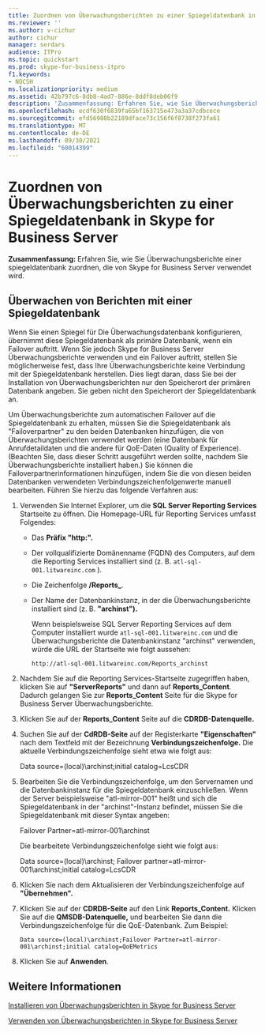 ```yaml
---
title: Zuordnen von Überwachungsberichten zu einer Spiegeldatenbank in Skype for Business Server
ms.reviewer: ''
ms.author: v-cichur
author: cichur
manager: serdars
audience: ITPro
ms.topic: quickstart
ms.prod: skype-for-business-itpro
f1.keywords:
- NOCSH
ms.localizationpriority: medium
ms.assetid: 42b797c6-8db8-4ad7-886e-8ddf8deb06f9
description: 'Zusammenfassung: Erfahren Sie, wie Sie Überwachungsberichte einer spiegeldatenbank zuordnen, die von Skype for Business Server verwendet wird.'
ms.openlocfilehash: ecdf630f6839fa65bf163715e473a3a37cdbcece
ms.sourcegitcommit: efd56988b22189dface73c156f6f8738f273fa61
ms.translationtype: MT
ms.contentlocale: de-DE
ms.lasthandoff: 09/30/2021
ms.locfileid: "60014399"
---
```

# <a name="associate-monitoring-reports-with-a-mirror-database-in-skype-for-business-server"></a>Zuordnen von Überwachungsberichten zu einer Spiegeldatenbank in Skype for Business Server 
 
**Zusammenfassung:** Erfahren Sie, wie Sie Überwachungsberichte einer spiegeldatenbank zuordnen, die von Skype for Business Server verwendet wird.
  
## <a name="monitor-reports-with-a-mirror-database"></a>Überwachen von Berichten mit einer Spiegeldatenbank

Wenn Sie einen Spiegel für Die Überwachungsdatenbank konfigurieren, übernimmt diese Spiegeldatenbank als primäre Datenbank, wenn ein Failover auftritt. Wenn Sie jedoch Skype for Business Server Überwachungsberichte verwenden und ein Failover auftritt, stellen Sie möglicherweise fest, dass Ihre Überwachungsberichte keine Verbindung mit der Spiegeldatenbank herstellen. Dies liegt daran, dass Sie bei der Installation von Überwachungsberichten nur den Speicherort der primären Datenbank angeben. Sie geben nicht den Speicherort der Spiegeldatenbank an.
  
Um Überwachungsberichte zum automatischen Failover auf die Spiegeldatenbank zu erhalten, müssen Sie die Spiegeldatenbank als "Failoverpartner" zu den beiden Datenbanken hinzufügen, die von Überwachungsberichten verwendet werden (eine Datenbank für Anrufdetaildaten und die andere für QoE-Daten (Quality of Experience). (Beachten Sie, dass dieser Schritt ausgeführt werden sollte, nachdem Sie Überwachungsberichte installiert haben.) Sie können die Failoverpartnerinformationen hinzufügen, indem Sie die von diesen beiden Datenbanken verwendeten Verbindungszeichenfolgenwerte manuell bearbeiten. Führen Sie hierzu das folgende Verfahren aus:
  
1. Verwenden Sie Internet Explorer, um die **SQL Server Reporting Services** Startseite zu öffnen. Die Homepage-URL für Reporting Services umfasst Folgendes:
    
   - Das **Präfix "http:".**
    
   - Der vollqualifizierte Domänenname (FQDN) des Computers, auf dem die Reporting Services installiert sind (z. B. `atl-sql-001.litwareinc.com` ).
    
   - Die Zeichenfolge **/Reports_**.
    
   - Der Name der Datenbankinstanz, in der die Überwachungsberichte installiert sind (z. B. **"archinst").**
    
     Wenn beispielsweise SQL Server Reporting Services auf dem Computer installiert wurde `atl-sql-001.litwareinc.com` und die Überwachungsberichte die Datenbankinstanz "archinst" verwenden, würde die URL der Startseite wie folgt aussehen:
    
     `http://atl-sql-001.litwareinc.com/Reports_archinst`
    
2. Nachdem Sie auf die Reporting Services-Startseite zugegriffen haben, klicken Sie auf **"ServerReports"** und dann auf **Reports_Content**. Dadurch gelangen Sie zur **Reports_Content** Seite für die Skype for Business Server Überwachungsberichte.
    
3. Klicken Sie auf der **Reports_Content** Seite auf die **CDRDB-Datenquelle.**
    
4. Suchen Sie auf der **CdRDB-Seite** auf der Registerkarte **"Eigenschaften"** nach dem Textfeld mit der Bezeichnung **Verbindungszeichenfolge.** Die aktuelle Verbindungszeichenfolge sieht etwa wie folgt aus:
    
    Data source=(local)\archinst;initial catalog=LcsCDR
    
5. Bearbeiten Sie die Verbindungszeichenfolge, um den Servernamen und die Datenbankinstanz für die Spiegeldatenbank einzuschließen. Wenn der Server beispielsweise "atl-mirror-001" heißt und sich die Spiegeldatenbank in der "archinst"-Instanz befindet, müssen Sie die Spiegeldatenbank mit dieser Syntax angeben:
    
    Failover Partner=atl-mirror-001\archinst
    
    Die bearbeitete Verbindungszeichenfolge sieht wie folgt aus:
    
    Data source=(local)\archinst; Failover partner=atl-mirror-001\archinst;initial catalog=LcsCDR
    
6. Klicken Sie nach dem Aktualisieren der Verbindungszeichenfolge auf **"Übernehmen".**
    
7. Klicken Sie auf der **CDRDB-Seite** auf den Link **Reports_Content.** Klicken Sie auf die **QMSDB-Datenquelle,** und bearbeiten Sie dann die Verbindungszeichenfolge für die QoE-Datenbank. Zum Beispiel: 
    
    `Data source=(local)\archinst;Failover Partner=atl-mirror-001\archinst;initial catalog=QoEMetrics`
    
8. Klicken Sie auf **Anwenden**.
    
## <a name="see-also"></a>Weitere Informationen

[Installieren von Überwachungsberichten in Skype for Business Server](install-monitoring-reports.md)
  
[Verwenden von Überwachungsberichten in Skype for Business Server](../../manage/health-and-monitoring/monitoring-reports.md)
